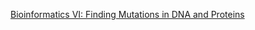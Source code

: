 [Bioinformatics VI: Finding Mutations in DNA and Proteins](https://www.coursera.org/learn/dna-mutations?specialization=bioinformatics)